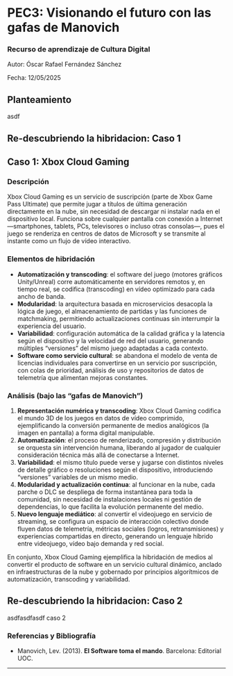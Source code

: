 # PEC3: Visionando el futuro con las gafas de Manovich 

### Recurso de aprendizaje de Cultura Digital 


Autor: Óscar Rafael Fernández Sánchez


Fecha: 12/05/2025



## Planteamiento


asdf


## Re-descubriendo la hibridacion: Caso 1

## Caso 1: Xbox Cloud Gaming

### Descripción
Xbox Cloud Gaming es un servicio de suscripción (parte de Xbox Game Pass Ultimate) que permite jugar a títulos de última generación directamente en la nube, sin necesidad de descargar ni instalar nada en el dispositivo local. Funciona sobre cualquier pantalla con conexión a Internet —smartphones, tablets, PCs, televisores o incluso otras consolas—, pues el juego se renderiza en centros de datos de Microsoft y se transmite al instante como un flujo de vídeo interactivo.

### Elementos de hibridación
- **Automatización y transcoding**: el software del juego (motores gráficos Unity/Unreal) corre automáticamente en servidores remotos y, en tiempo real, se codifica (transcoding) en vídeo optimizado para cada ancho de banda.  
- **Modularidad**: la arquitectura basada en microservicios desacopla la lógica de juego, el almacenamiento de partidas y las funciones de matchmaking, permitiendo actualizaciones continuas sin interrumpir la experiencia del usuario.  
- **Variabilidad**: configuración automática de la calidad gráfica y la latencia según el dispositivo y la velocidad de red del usuario, generando múltiples “versiones” del mismo juego adaptadas a cada contexto.  
- **Software como servicio cultural**: se abandona el modelo de venta de licencias individuales para convertirse en un servicio por suscripción, con colas de prioridad, análisis de uso y repositorios de datos de telemetría que alimentan mejoras constantes.

### Análisis (bajo las “gafas de Manovich”)
1. **Representación numérica y transcoding**: Xbox Cloud Gaming codifica el mundo 3D de los juegos en datos de vídeo comprimido, ejemplificando la conversión permanente de medios analógicos (la imagen en pantalla) a forma digital manipulable.  
2. **Automatización**: el proceso de renderizado, compresión y distribución se orquesta sin intervención humana, liberando al jugador de cualquier consideración técnica más allá de conectarse a Internet.  
3. **Variabilidad**: el mismo título puede verse y jugarse con distintos niveles de detalle gráfico o resoluciones según el dispositivo, introduciendo “versiones” variables de un mismo medio.  
4. **Modularidad y actualización continua**: al funcionar en la nube, cada parche o DLC se despliega de forma instantánea para toda la comunidad, sin necesidad de instalaciones locales ni gestión de dependencias, lo que facilita la evolución permanente del medio.  
5. **Nuevo lenguaje mediático**: al convertir el videojuego en servicio de streaming, se configura un espacio de interacción colectivo donde fluyen datos de telemetría, métricas sociales (logros, retransmisiones) y experiencias compartidas en directo, generando un lenguaje híbrido entre videojuego, vídeo bajo demanda y red social.

En conjunto, Xbox Cloud Gaming ejemplifica la hibridación de medios al convertir el producto de software en un servicio cultural dinámico, anclado en infraestructuras de la nube y gobernado por principios algorítmicos de automatización, transcoding y variabilidad.  



## Re-descubriendo la hibridacion: Caso 2

asdfasdfasdf caso 2


### Referencias y Bibliografía

* Manovich, Lev. (2013). **El Software toma el mando**. Barcelona: Editorial UOC. 


----
